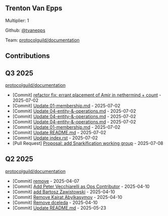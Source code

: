 
## Trenton Van Epps
Multiplier: 1

Github: [@tvanepps](https://github.com/tvanepps)

Team: [protocolguild/documentation](https://github.com/protocolguild/documentation)

## Contributions

## Q3 2025


[protocolguild/documentation](https://github.com/protocolguild/documentation)
* [Commit] [refactor fix: errant placement of Amir in nethermind + count](https://github.com/protocolguild/documentation/commit/7e8e263b260c4a5722798e26e45fed18352a9174) - 2025-07-02
* [Commit] [Update 01-membership.md](https://github.com/protocolguild/documentation/commit/b2710b3987811dc2cd8ef8ecee598ccf1cbca494) - 2025-07-02
* [Commit] [Update 04-entity-&-operations.md](https://github.com/protocolguild/documentation/commit/d272fccc4da3548e80628251e190096532140fd6) - 2025-07-02
* [Commit] [Update 04-entity-&-operations.md](https://github.com/protocolguild/documentation/commit/72f28c31aa822714fd8a671bfbf3ca638a2d7e08) - 2025-07-02
* [Commit] [Update 04-entity-&-operations.md](https://github.com/protocolguild/documentation/commit/32d4f58a1c6c2b130664252b00bdbd7e92e21551) - 2025-07-02
* [Commit] [Update 01-membership.md](https://github.com/protocolguild/documentation/commit/629ea555d977a93a60bb51735709a9f0a14a88ba) - 2025-07-02
* [Commit] [Update README.md](https://github.com/protocolguild/documentation/commit/c5d8fa9540e524f2479d57f7001f21f451667f89) - 2025-07-02
* [Commit] [Update index.rst](https://github.com/protocolguild/documentation/commit/7a342e07808be2a7972e2dc3a23c736cbf213688) - 2025-07-02
* [Pull Request] [Proposal: add Snarkification working group](https://github.com/protocolguild/documentation/pull/372) - 2025-07-08
## Q2 2025

[protocolguild/documentation](https://github.com/protocolguild/documentation)
* [Commit] [remove](https://github.com/protocolguild/documentation/commit/189b910ef6c822e6f18006f69d63e983c421da8f) - 2025-04-07
* [Commit] [Add Peter Vecchiarelli as Ops Contributor](https://github.com/protocolguild/documentation/commit/7c71239af04e791fdef0a6c46439c05258800602) - 2025-04-10
* [Commit] [add Bartosz Zawistowski](https://github.com/protocolguild/documentation/commit/fd4e7d07ed72641c3a6727e748c225c928f8d8c9) - 2025-04-10
* [Commit] [Remove Kairat Abylkasymov](https://github.com/protocolguild/documentation/commit/60e135cdb33b3d8637611983c9d35646e5b18934) - 2025-04-10
* [Commit] [Remove dceleda](https://github.com/protocolguild/documentation/commit/cff7ccb6391cd84af9f68a205c665a2cdf146721) - 2025-04-10
* [Commit] [Update README.md](https://github.com/protocolguild/documentation/commit/97d2f616923b9d71a4073bab146c333de674f47f) - 2025-05-23

